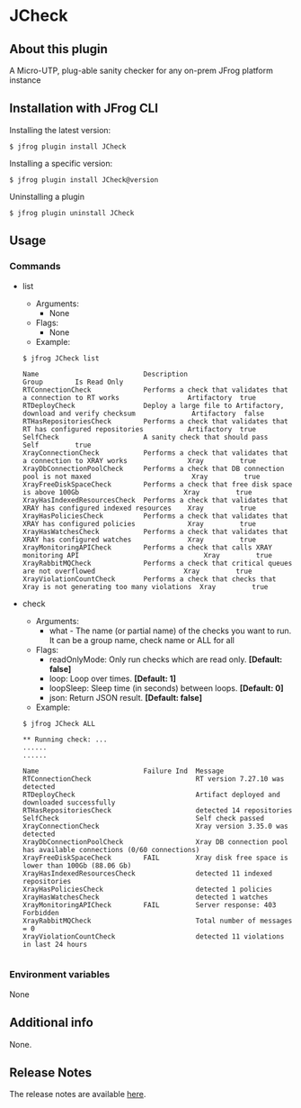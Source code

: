 # JCheck

## About this plugin
A Micro-UTP, plug-able sanity checker for any on-prem JFrog platform instance

## Installation with JFrog CLI
Installing the latest version:

`$ jfrog plugin install JCheck`

Installing a specific version:

`$ jfrog plugin install JCheck@version`

Uninstalling a plugin

`$ jfrog plugin uninstall JCheck`

## Usage
### Commands
* list
    - Arguments:
        - None
    - Flags:
        - None
    - Example:
    ```
  $ jfrog JCheck list

    Name                          Description                                                                   Group        Is Read Only
    RTConnectionCheck             Performs a check that validates that a connection to RT works                 Artifactory  true
    RTDeployCheck                 Deploy a large file to Artifactory, download and verify checksum              Artifactory  false
    RTHasRepositoriesCheck        Performs a check that validates that RT has configured repositories           Artifactory  true
    SelfCheck                     A sanity check that should pass                                               Self         true
    XrayConnectionCheck           Performs a check that validates that a connection to XRAY works               Xray         true
    XrayDbConnectionPoolCheck     Performs a check that DB connection pool is not maxed                         Xray         true
    XrayFreeDiskSpaceCheck        Performs a check that free disk space is above 100Gb                          Xray         true
    XrayHasIndexedResourcesCheck  Performs a check that validates that XRAY has configured indexed resources    Xray         true
    XrayHasPoliciesCheck          Performs a check that validates that XRAY has configured policies             Xray         true
    XrayHasWatchesCheck           Performs a check that validates that XRAY has configured watches              Xray         true
    XrayMonitoringAPICheck        Performs a check that calls XRAY monitoring API                               Xray         true
    XrayRabbitMQCheck             Performs a check that critical queues are not overflowed                      Xray         true
    XrayViolationCountCheck       Performs a check that checks that Xray is not generating too many violations  Xray         true
  ```

* check
    - Arguments:
        - what - The name (or partial name) of the checks you want to run. It can be a group name, check name or ALL for all
    - Flags:
        - readOnlyMode: Only run checks which are read only. **[Default: false]**
        - loop: Loop over times. **[Default: 1]**
        - loopSleep: Sleep time (in seconds) between loops. **[Default: 0]**
        - json: Return JSON result. **[Default: false]**
    - Example:
    ```
  $ jfrog JCheck ALL
  
    ** Running check: ...
    ......
    ......

    Name                          Failure Ind  Message
    RTConnectionCheck                          RT version 7.27.10 was detected
    RTDeployCheck                              Artifact deployed and downloaded successfully
    RTHasRepositoriesCheck                     detected 14 repositories
    SelfCheck                                  Self check passed
    XrayConnectionCheck                        Xray version 3.35.0 was detected
    XrayDbConnectionPoolCheck                  Xray DB connection pool has available connections (0/60 connections)
    XrayFreeDiskSpaceCheck        FAIL         Xray disk free space is lower than 100Gb (88.06 Gb)
    XrayHasIndexedResourcesCheck               detected 11 indexed repositories
    XrayHasPoliciesCheck                       detected 1 policies
    XrayHasWatchesCheck                        detected 1 watches
    XrayMonitoringAPICheck        FAIL         Server response: 403 Forbidden
    XrayRabbitMQCheck                          Total number of messages = 0
    XrayViolationCountCheck                    detected 11 violations in last 24 hours
    
    
  ```

### Environment variables
None

## Additional info
None.

## Release Notes
The release notes are available [here](RELEASE.md).
